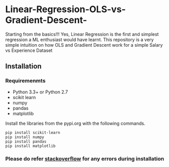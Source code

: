 # Linear-Regression-OLS-vs-Gradient-Descent-
Starting from the basics!!! Yes, Linear Regression is the first and simplest regression a ML enthusiast would have learnt. This repository is a very simple intuition on how OLS and Gradient Descent work for a simple Salary vs Experience Dataset

## Installation

### Requiremenmts
* Python 3.3+ or Python 2.7 
* scikit learn
* numpy 
* pandas
* matplotlib

Install the libraries from the pypi.org with the following commands.
```
pip install scikit-learn
pip install numpy
pip install pandas
pip install matplotlib
```
### Please do refer [stackoverflow](https://stackoverflow.com/) for any errors during installation
